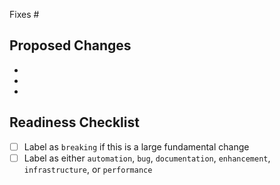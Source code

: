 <!-- Please ensure your PR title is breif and descriptive for a good changelog entry -->
<!-- Link to issue if there is one -->
<!-- markdownlint-disable -->
Fixes #
<!-- markdownlint-restore -->

<!-- Describe what the changes are -->
## Proposed Changes

-
-
-

## Readiness Checklist
- [ ] Label as `breaking` if this is a large fundamental change
- [ ] Label as either `automation`, `bug`, `documentation`, `enhancement`, `infrastructure`, or `performance`
